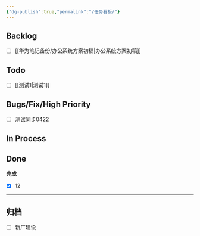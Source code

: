 ```yaml
---
{"dg-publish":true,"permalink":"/任务看板/"}
---
```



## Backlog

- [ ] [[华为笔记备份/办公系统方案初稿\|办公系统方案初稿]]


## Todo

- [ ] [[测试1\|测试1]]


## Bugs/Fix/High Priority

- [ ] 测试同步0422


## In Process



## Done

**完成**
- [x] 12


***

## 归档

- [ ] 新厂建设

